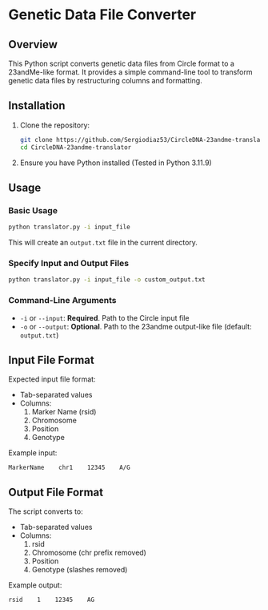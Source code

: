 # Genetic Data File Converter

## Overview

This Python script converts genetic data files from Circle format to a 23andMe-like format. It provides a simple command-line tool to transform genetic data files by restructuring columns and formatting.

## Installation

1. Clone the repository:
   ```bash
   git clone https://github.com/Sergiodiaz53/CircleDNA-23andme-translator.git
   cd CircleDNA-23andme-translator
   ```

2. Ensure you have Python installed (Tested in Python 3.11.9)

## Usage

### Basic Usage

```bash
python translator.py -i input_file
```

This will create an `output.txt` file in the current directory.

### Specify Input and Output Files

```bash
python translator.py -i input_file -o custom_output.txt
```

### Command-Line Arguments

- `-i` or `--input`: **Required**. Path to the Circle input file
- `-o` or `--output`: **Optional**. Path to the 23andme output-like file (default: `output.txt`)

## Input File Format

Expected input file format:
- Tab-separated values
- Columns: 
  1. Marker Name (rsid)
  2. Chromosome 
  3. Position
  4. Genotype

Example input:
```
MarkerName    chr1    12345    A/G
```

## Output File Format

The script converts to:
- Tab-separated values
- Columns:
  1. rsid
  2. Chromosome (chr prefix removed)
  3. Position
  4. Genotype (slashes removed)

Example output:
```
rsid    1    12345    AG
```